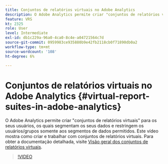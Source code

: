 ```yaml
---
title: Conjuntos de relatórios virtuais no Adobe Analytics
description: O Adobe Analytics permite criar "conjuntos de relatórios virtuais" para os seus usuários, os quais segmentam os seus dados e restringem os usuários/grupos somente aos segmentos de dados permitidos. Este vídeo mostra como criar e trabalhar com conjuntos de relatórios virtuais.
feature: VRS
kt: 2325
role: User
level: Intermediate
exl-id: db1c229a-96a0-4ca0-8c4e-a04721564c7d
source-git-commit: 0959983ce935880b9e42fb2118cb0f71890db0a2
workflow-type: tm+mt
source-wordcount: '108'
ht-degree: 6%

---
```


# Conjuntos de relatórios virtuais no Adobe Analytics {#virtual-report-suites-in-adobe-analytics}

O Adobe Analytics permite criar &quot;conjuntos de relatórios virtuais&quot; para os seus usuários, os quais segmentam os seus dados e restringem os usuários/grupos somente aos segmentos de dados permitidos. Este vídeo mostra como criar e trabalhar com conjuntos de relatórios virtuais. Para obter a documentação detalhada, visite [Visão geral dos conjuntos de relatórios virtuais](https://experienceleague.adobe.com/docs/analytics/components/virtual-report-suites/vrs-about.html?lang=pt-BR).

>[!VIDEO](https://video.tv.adobe.com/v/25412/?quality=12&learn=on)
